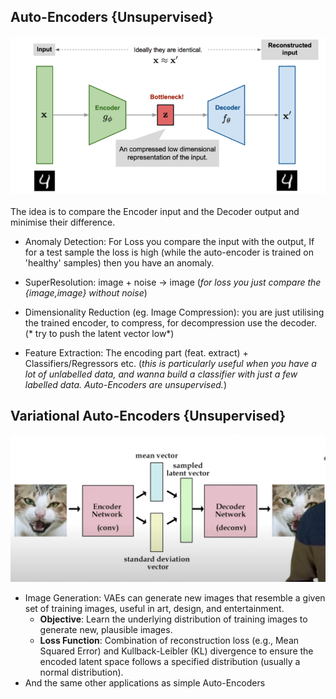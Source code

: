 ## Auto-Encoders {Unsupervised}
![](imgs/ae.png)

The idea is to compare the Encoder input and the Decoder output and minimise their difference.

- Anomaly Detection: For Loss you compare the input with the output, If for a test sample the loss is high (while the auto-encoder is trained on 'healthy' samples) then you have an anomaly.

- SuperResolution: image + noise -> image (*for loss you just compare the {image,image} without noise*)

- Dimensionality Reduction (eg. Image Compression): you are just utilising the trained encoder, to compress, for decompression use the decoder. (* try to push the latent vector low*)

- Feature Extraction: The encoding part (feat. extract) + Classifiers/Regressors etc. (*this is particularly useful when you have a lot of unlabelled data, and wanna build a classifier with just a few labelled data. Auto-Encoders are unsupervised.*)




## Variational Auto-Encoders {Unsupervised}
![](imgs/vae.png)
- Image Generation: VAEs can generate new images that resemble a given set of training images, useful in art, design, and entertainment.
	- **Objective**: Learn the underlying distribution of training images to generate new, plausible images.
	- **Loss Function**: Combination of reconstruction loss (e.g., Mean Squared Error) and Kullback-Leibler (KL) divergence to ensure the encoded latent space follows a specified distribution (usually a normal distribution).
- And the same other applications as simple Auto-Encoders